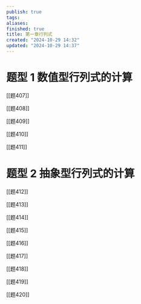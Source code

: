 ```yaml
---
publish: true
tags: 
aliases: 
finished: true
title: 第一章行列式
created: "2024-10-29 14:32"
updated: "2024-10-29 14:37"
---
```


# 题型 1 数值型行列式的计算

[[题407]]

[[题408]]

[[题409]]

[[题410]]

[[题411]]

# 题型 2 抽象型行列式的计算

[[题412]]

[[题413]]

[[题414]]

[[题415]]

[[题416]]

[[题417]]

[[题418]]

[[题419]]

[[题420]]